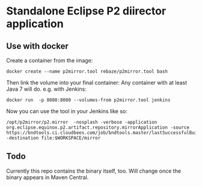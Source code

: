 # Standalone Eclipse P2 diirector application

## Use with docker
Create a container from the image:
    
    docker create --name p2mirror.tool rebaze/p2mirror.tool bash
    
Then link the volume into your final container: 
Any container with at least Java 7 will do.
e.g. with Jenkins:
    
    docker run  -p 8080:8080 --volumes-from p2mirror.tool jenkins

Now you can use the tool in your Jenkins like so:
    
    /opt/p2mirror/p2.mirror  -nosplash -verbose -application org.eclipse.equinox.p2.artifact.repository.mirrorApplication -source https://bndtools.ci.cloudbees.com/job/bndtools.master/lastSuccessfulBuild/artifact/build/generated/p2 -destination file:$WORKSPACE/mirror
  
## Todo
Currently this repo contains the binary itself, too. Will change once the binary appears in Maven Central.
